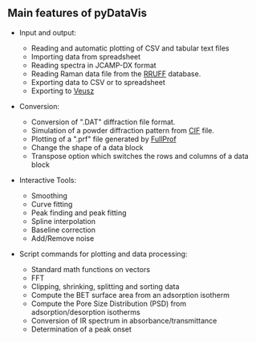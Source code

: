 ## Main features of pyDataVis

- Input and output: 
  - Reading and automatic plotting of CSV and tabular text files 
  - Importing data from spreadsheet
  - Reading spectra in JCAMP-DX format
  - Reading Raman data file from the [RRUFF](https://rruff.info/) database.
  - Exporting data to CSV or to spreadsheet
  - Exporting to [Veusz](https://veusz.github.io/)

- Conversion:
  - Conversion of ".DAT" diffraction file format.
  - Simulation of a powder diffraction pattern from [CIF](https://www.iucr.org/resources/cif) file.
  - Plotting of a ".prf" file generated by [FullProf](https://www.ill.eu/sites/fullprof/index.html)
  - Change the shape of a data block
  - Transpose option which switches the rows and columns of a data block

- Interactive Tools:
  - Smoothing
  - Curve fitting
  - Peak finding and peak fitting
  - Spline interpolation
  - Baseline correction
  - Add/Remove noise

- Script commands for plotting and data processing:
  - Standard math functions on vectors
  - FFT
  - Clipping, shrinking, splitting and sorting data
  - Compute the BET surface area from an adsorption isotherm
  - Compute the Pore Size Distribution (PSD) from adsorption/desorption isotherms
  - Conversion of IR spectrum in absorbance/transmittance
  - Determination of a peak onset


